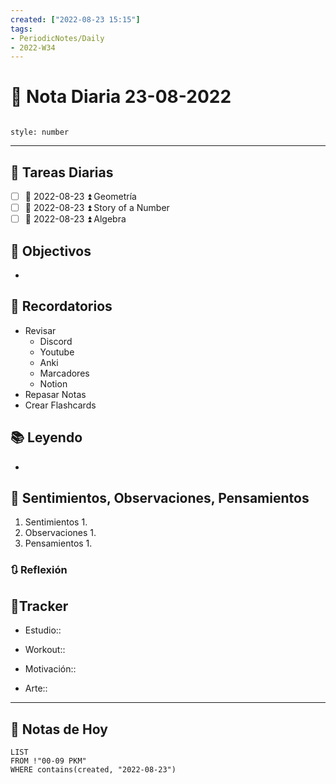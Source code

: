 ```yaml
---
created: ["2022-08-23 15:15"]
tags:
- PeriodicNotes/Daily
- 2022-W34
---
```


# 📅 Nota Diaria 23-08-2022
```toc

style: number

```

---
## 🔷 Tareas Diarias
- [ ] 📅 2022-08-23 ⏫ Geometría
- [ ] 📅 2022-08-23 ⏫ Story of a Number
- [ ] 📅 2022-08-23 ⏫ Algebra

## 🎯 Objectivos
- 
## 📕 Recordatorios
- Revisar
	- Discord
	- Youtube
	- Anki
	- Marcadores
	- Notion
- Repasar Notas
- Crear Flashcards

## 📚 Leyendo
- 
## 💬 Sentimientos, Observaciones, Pensamientos 
1. Sentimientos
	1. 
2. Observaciones
	1. 
3. Pensamientos
	1. 
### 🔃 Reflexión

## 🔷Tracker

- Estudio::

- Workout::

- Motivación::

- Arte::
---

## 📅 Notas de Hoy
```dataview
LIST 
FROM !"00-09 PKM" 
WHERE contains(created, "2022-08-23")
```